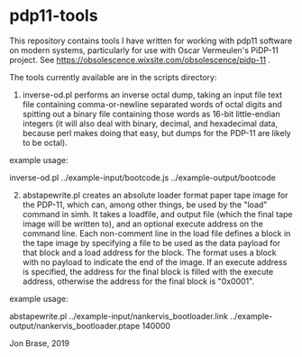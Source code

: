 # pdp11-tools
This repository contains tools I have written for working with pdp11 software on modern systems, particularly for use with Oscar Vermeulen's PiDP-11 project. See https://obsolescence.wixsite.com/obsolescence/pidp-11 .

The tools currently available are in the scripts directory:

1) inverse-od.pl performs an inverse octal dump, taking an input file text file containing comma-or-newline separated words of octal digits and spitting out a binary file containing those words as 16-bit little-endian integers (it will also deal with binary, decimal, and hexadecimal data, because perl makes doing that easy, but dumps for the PDP-11 are likely to be octal).

example usage:

inverse-od.pl ../example-input/bootcode.js ../example-output/bootcode

2) abstapewrite.pl creates an absolute loader format paper tape image for the PDP-11, which can, among other things,  be used by the "load" command in simh. It takes a loadfile, and output file (which the final tape image will be written to), and an optional execute address on the command line. Each non-comment line in the load file defines a block in the tape image by specifying a file to be used as the data payload for that block and a load address for the block. The format uses a block with no payload to indicate the end of the image. If an execute address is specified, the address for the final block is filled with the execute address, otherwise the address for the final block is "0x0001".

example usage:

abstapewrite.pl ../example-input/nankervis_bootloader.link ../example-output/nankervis_bootloader.ptape 140000


Jon Brase, 2019
